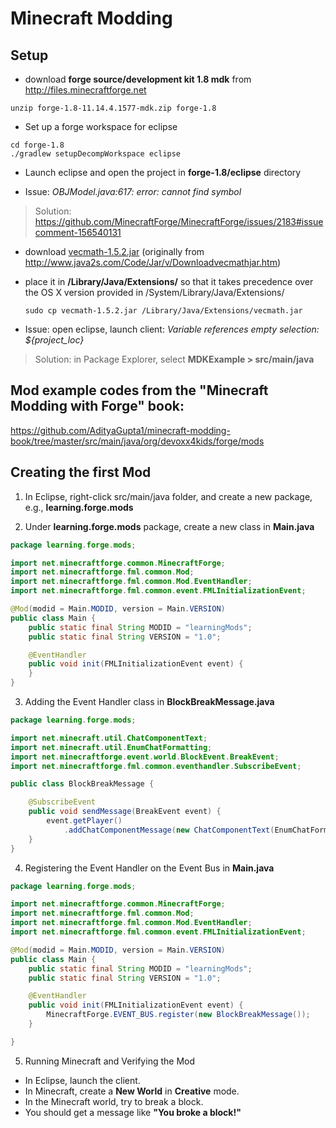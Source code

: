 # Minecraft Modding

## Setup
+ download **forge source/development kit 1.8 mdk** from
http://files.minecraftforge.net

```
unzip forge-1.8-11.14.4.1577-mdk.zip forge-1.8
```

+ Set up a forge workspace for eclipse
```
cd forge-1.8
./gradlew setupDecompWorkspace eclipse
```

+ Launch eclipse and open the project in **forge-1.8/eclipse** directory

- Issue: *OBJModel.java:617: error: cannot find symbol*
> Solution: https://github.com/MinecraftForge/MinecraftForge/issues/2183#issuecomment-156540131

  - download [vecmath-1.5.2.jar](https://github.com/cltran2/minecraft-modding/blob/master/vecmath-1.5.2.jar?raw=true) (originally from http://www.java2s.com/Code/Jar/v/Downloadvecmathjar.htm)
  - place it in **/Library/Java/Extensions/** so that it takes precedence over the OS X version provided in /System/Library/Java/Extensions/

    ```
    sudo cp vecmath-1.5.2.jar /Library/Java/Extensions/vecmath.jar
    ```

- Issue: open eclipse, launch client: *Variable references empty selection: ${project_loc}*
> Solution: in Package Explorer, select **MDKExample > src/main/java**

## Mod example codes from the "Minecraft Modding with Forge" book:
https://github.com/AdityaGupta1/minecraft-modding-book/tree/master/src/main/java/org/devoxx4kids/forge/mods

## Creating the first Mod

1. In Eclipse, right-click src/main/java folder, and create a new package, e.g., **learning.forge.mods**

2. Under **learning.forge.mods** package, create a new class in **Main.java**

```java
package learning.forge.mods;

import net.minecraftforge.common.MinecraftForge;
import net.minecraftforge.fml.common.Mod;
import net.minecraftforge.fml.common.Mod.EventHandler;
import net.minecraftforge.fml.common.event.FMLInitializationEvent;

@Mod(modid = Main.MODID, version = Main.VERSION)
public class Main {
	public static final String MODID = "learningMods";
	public static final String VERSION = "1.0";

	@EventHandler
	public void init(FMLInitializationEvent event) {
	}
}
```

3. Adding the Event Handler class in **BlockBreakMessage.java**

```java
package learning.forge.mods;

import net.minecraft.util.ChatComponentText;
import net.minecraft.util.EnumChatFormatting;
import net.minecraftforge.event.world.BlockEvent.BreakEvent;
import net.minecraftforge.fml.common.eventhandler.SubscribeEvent;

public class BlockBreakMessage {

	@SubscribeEvent
	public void sendMessage(BreakEvent event) {
		event.getPlayer()
			.addChatComponentMessage(new ChatComponentText(EnumChatFormatting.GOLD + "You broke a block!"));
	}
}
```

4. Registering the Event Handler on the Event Bus in **Main.java**

```java
package learning.forge.mods;

import net.minecraftforge.common.MinecraftForge;
import net.minecraftforge.fml.common.Mod;
import net.minecraftforge.fml.common.Mod.EventHandler;
import net.minecraftforge.fml.common.event.FMLInitializationEvent;

@Mod(modid = Main.MODID, version = Main.VERSION)
public class Main {
	public static final String MODID = "learningMods";
	public static final String VERSION = "1.0";

	@EventHandler
	public void init(FMLInitializationEvent event) {
		MinecraftForge.EVENT_BUS.register(new BlockBreakMessage());		
	}

}
```

5. Running Minecraft and Verifying the Mod
  - In Eclipse, launch the client.
  - In Minecraft, create a **New World** in **Creative** mode.
  - In the Minecraft world, try to break a block.
  - You should get a message like **"You broke a block!"**
